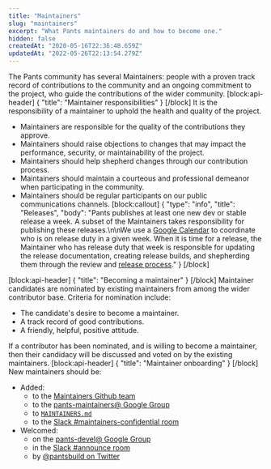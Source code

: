 ```yaml
---
title: "Maintainers"
slug: "maintainers"
excerpt: "What Pants maintainers do and how to become one."
hidden: false
createdAt: "2020-05-16T22:36:48.659Z"
updatedAt: "2022-05-26T22:13:54.279Z"
---
```

The Pants community has several Maintainers: people with a proven track record of contributions to the community and an ongoing commitment to the project, who guide the contributions of the wider community.
[block:api-header]
{
  "title": "Maintainer responsibilities"
}
[/block]
It is the responsibility of a maintainer to uphold the health and quality of the project.

* Maintainers are responsible for the quality of the contributions they approve.
* Maintainers should raise objections to changes that may impact the performance, security, or maintainability of the project.
* Maintainers should help shepherd changes through our contribution process.
* Maintainers should maintain a courteous and professional demeanor when participating in the community.
* Maintainers should be regular participants on our public communications channels.
[block:callout]
{
  "type": "info",
  "title": "Releases",
  "body": "Pants publishes at least one new dev or stable release a week. A subset of the Maintainers takes responsibility for publishing these releases.\n\nWe use a [Google Calendar](https://calendar.google.com/calendar/b/0/embed?src=hvd8qnf6fnp5klnk7u46q1noeo@group.calendar.google.com&ctz=America/Los_Angeles) to coordinate who is on release duty in a given week. When it is time for a release, the Maintainer who has release duty that week is responsible for updating the release documentation, creating release builds, and shepherding them through the review and [release process](doc:release-process)."
}
[/block]

[block:api-header]
{
  "title": "Becoming a maintainer"
}
[/block]
Maintainer candidates are nominated by existing maintainers from among the wider contributor base. Criteria for nomination include:

- The candidate's desire to become a maintainer.
- A track record of good contributions.
- A friendly, helpful, positive attitude.

If a contributor has been nominated, and is willing to become a maintainer, then their candidacy will be discussed and voted on by the existing maintainers.
[block:api-header]
{
  "title": "Maintainer onboarding"
}
[/block]
New maintainers should be:

* Added:
    * to the [Maintainers Github team](https://github.com/orgs/pantsbuild/teams/maintainers)
    * to the [pants-maintainers@ Google Group](https://groups.google.com/g/pants-maintainers)
    * to [`MAINTAINERS.md`](https://github.com/pantsbuild/pants/blob/main/MAINTAINERS.md)
    * to the [Slack #maintainers-confidential room](doc:getting-help#slack)
* Welcomed:
    * on the [pants-devel@ Google Group](https://groups.google.com/g/pants-devel)
    * in the [Slack #announce room](doc:getting-help#slack)
    * by [@pantsbuild on Twitter](https://twitter.com/pantsbuild)